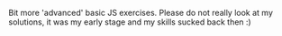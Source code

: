 Bit more 'advanced' basic JS exercises. Please do not really look at my solutions, it was my early stage and my skills sucked back then :)
